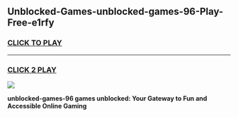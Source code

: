 
## Unblocked-Games-unblocked-games-96-Play-Free-e1rfy
<h3>
<a href="https://premium76.site?title=unblocked-games-96&ref=18A1">CLICK TO PLAY</a></h3>
<hr>

<h3>
<a href="https://premium76.site?title=unblocked-games-96&ref=18A1">CLICK 2 PLAY</a>
  
</h3>

<a href="https://premium76.site?title=unblocked-games-96&ref=18A1"><img src="https://clearcache.store/games.png"></a>


**unblocked-games-96 games unblocked: Your Gateway to Fun and Accessible Online Gaming**
